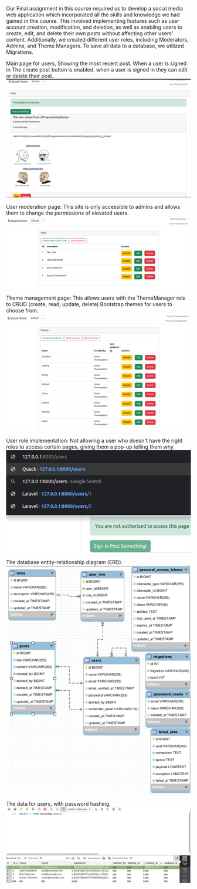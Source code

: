 Our Final assignment in this course required us to develop a social media web application which incorporated all the skills and knowledge we had gained in this course. This involved implementing features such as user account creation, modification, and deletion, as well as enabling users to create, edit, and delete their own posts without affecting other users' content. Additionally, we created different user roles, including Moderators, Admins, and Theme Managers. To save all data to a database, we utilized Migrations.

Main page for users, Showing the most recent post. When a user is signed in The create post button is enabled. when a user is signed in they can edit or delete their post.
<img src="https://github.com/WilsonBakerW0441287/ExperienceEvidence/blob/main/Quack%20Social%20Media%20feed(Laravel%20PHP)/Images/Example1.PNG" >

User moderation page: This site is only accessible to admins and allows them to change the permissions of elevated users. 
<img src="https://github.com/WilsonBakerW0441287/ExperienceEvidence/blob/main/Quack%20Social%20Media%20feed(Laravel%20PHP)/Images/Example2.PNG" >

Theme management page: This allows users with the ThemeManager role to CRUD (create, read, update, delete) Bootstrap themes for users to choose from. 
<img src="https://github.com/WilsonBakerW0441287/ExperienceEvidence/blob/main/Quack%20Social%20Media%20feed(Laravel%20PHP)/Images/Example3.PNG" >


User role implementation: Not allowing a user who doesn't have the right roles to access certain pages, giving them a pop-up telling them why. 
<img src="https://github.com/WilsonBakerW0441287/ExperienceEvidence/blob/main/Quack%20Social%20Media%20feed(Laravel%20PHP)/Images/Example4.PNG" >


The database entity-relationship diagram (ERD). 
<img src="https://github.com/WilsonBakerW0441287/ExperienceEvidence/blob/main/Quack%20Social%20Media%20feed(Laravel%20PHP)/Images/Example5.PNG" >


The data for users, with password hashing. 
<img src="https://github.com/WilsonBakerW0441287/ExperienceEvidence/blob/main/Quack%20Social%20Media%20feed(Laravel%20PHP)/Images/Example6.PNG" >
